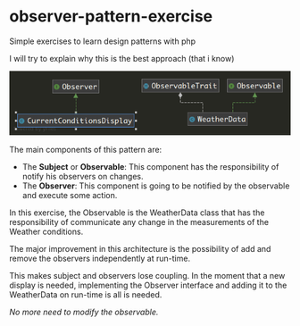 # observer-pattern-exercise

Simple exercises to learn design patterns with php


I will try to explain why this is the best approach (that i know)

![](docs/observer-uml.png)

The main components of this pattern are:
* The **Subject** or **Observable**: This component has the responsibility of notify his observers on changes.
* The **Observer**: This component is going to be notified by the observable and execute some action.

In this exercise, the Observable is the WeatherData class that has the responsibility of communicate 
any change in the measurements of the Weather conditions. 

The major improvement in this architecture is the possibility of add and remove the observers independently at run-time.

This makes subject and observers lose coupling.
In the moment that a new display is needed, implementing the Observer interface and adding it to the WeatherData on run-time is all is needed.

_No more need to modify the observable._
